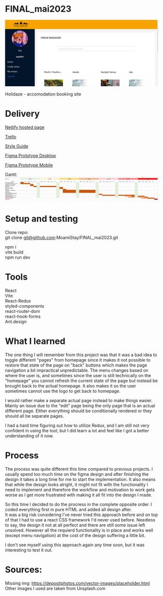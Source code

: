 # FINAL_mai2023

![header](./HeaderReadme/header1.png "Header" )  

Holidaze - accomodation booking site

# Delivery


[Netlify hosted page](https://holidaze-moami.netlify.app/) 

[Trello](https://trello.com/invite/b/59Le7GbB/ATTI219558ad0fd21d93d64637a41cdca09eB84FA9D0/holidaze) 

[Style Guide](https://www.figma.com/file/kr6CymBQ4jGtg5hxFaXoWT/Holidaze-Exam-Final?type=design&node-id=101%3A276&t=Y56DNKw17CXhhvmx-1)


[Figma Prototype Desktop](https://www.figma.com/file/kr6CymBQ4jGtg5hxFaXoWT/Holidaze-Exam-Final?type=design&node-id=1%3A130&t=Y56DNKw17CXhhvmx-1)

[Figma Prototype Mobile](https://www.figma.com/file/kr6CymBQ4jGtg5hxFaXoWT/Holidaze-Exam-Final?type=design&node-id=1%3A131&t=GSee9w8aJ2FGaSsg-1)

Gantt:
![header](./HeaderReadme/Gantt.png "Gantt" )  

# Setup and testing

Clone repo:  
git clone git@github.com:MoamiStay/FINAL_mai2023.git  

npm i  
vite build  
npm run dev  

# Tools

React  
Vite  
React-Redux  
styled-components  
react-router-dom  
react-hook-forms  
Ant.design  

# What I learned

The one thing I will remember from this project was that it was a bad idea to toggle different "pages" from homepage since it makes it not possible to restore that state of the page on "back" buttons which makes the page navigation a bit impractical unpredictable.
The menu changes based on where the user is, and sometimes since the user is still technically on the "homepage" you cannot refresh the current state of the page but instead be brought back to the actual homepage. It also makes it so the user sometimes cannot use the logo to get back to homepage. 

I would rather make a separate actual page instead to make things easier. Mainly an issue due to the "edit" page being the only page that is an actual different page. Either everything should be conditionally rendered or they should all be separate pages.

I had a hard time figuring out how to utilize Redux, and I am still not very confident in using the tool, but I did learn a lot and feel like I got a better understanding of it now.

# Process

The process was quite different this time compared to previous projects. I usually spend too much time on the figma design and after finishing the design it takes a long time for me to start the implementation. It also means that while the design looks alright, it might not fit with the functionality I need to implement and therefore the workflow and motivation to work gets worse as I get more frustrated with making it all fit into the design I made.  

So this time I decided to do the procress in the complete opposite order. I coded everything first in pure HTML and added all design after.  
It was a big risk considering I've never tried this approach before and on top of that I had to use a react CSS framework I'd never used before. Needless to say, the design it not at all perfect and there are still some issue left unsolved. However all the requierd functionality is in place and works well (except menu navigation) at the cost of the design suffering a little bit.  

I don't see myself using this approach again any time soon, but it was interesting to test it out.  

# Sources:

Missing img: https://depositphotos.com/vector-images/placeholder.html  
Other images I used are taken from Unsplash.com

